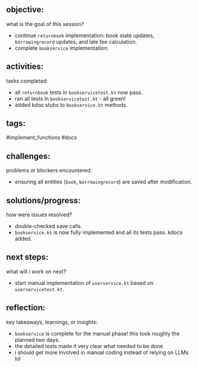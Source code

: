 ## objective:
what is the goal of this session?
- continue `returnbook` implementation: book state updates, `borrowingrecord` updates, and late fee calculation.
- complete `bookservice` implementation.

## activities:
tasks completed:
- all `returnbook` tests in `bookservicetest.kt` now pass.
- ran all tests in `bookservicetest.kt` - all green!
- added kdoc stubs to `bookservice.kt` methods.

## tags:
 #implement_functions #docs 

## challenges:
problems or blockers encountered: 
- ensuring all entities (`book`, `borrowingrecord`) are saved after modification.

## solutions/progress:
how were issues resolved?
- double-checked save calls.
- `bookservice.kt` is now fully implemented and all its tests pass. kdocs added.

## next steps:
what will i work on next?
- start manual implementation of `userservice.kt` based on `userservicetest.kt`.

## reflection:
key takeaways, learnings, or insights:
- `bookservice` is complete for the manual phase! this took roughly the planned two days.
- the detailed tests made it very clear what needed to be done
- i should get more involved in manual coding instead of relying on LLMs lol
